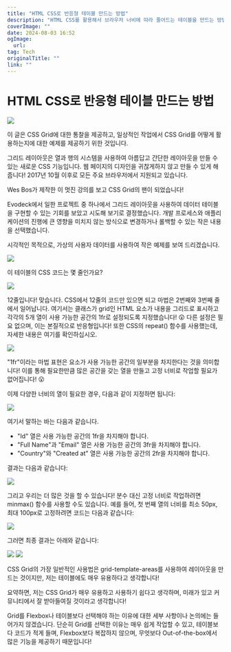 ```yaml
---
title: "HTML CSS로 반응형 테이블 만드는 방법"
description: "HTML CSS를 활용해서 브라우저 너비에 따라 줄어드는 테이블을 만드는 방법을 공유합니다"
coverImage: ""
date: 2024-08-03 16:52
ogImage: 
  url: 
tag: Tech
originalTitle: ""
link: ""
---
```




# HTML CSS로 반응형 테이블 만드는 방법

<img src="https://miro.medium.com/v2/resize:fit:1400/1*jTLeBdCKKscV-GR2nVSy2w.gif" />

<div class="content-ad"></div>

이 글은 CSS Grid에 대한 통찰을 제공하고, 일상적인 작업에서 CSS Grid를 어떻게 활용하는지에 대한 예제를 제공하기 위한 것입니다.

그리드 레이아웃은 열과 행의 시스템을 사용하여 아름답고 간단한 레이아웃을 만들 수 있는 새로운 CSS 기능입니다. 웹 페이지의 디자인을 귀찮게하지 않고 만들 수 있게 해줍니다! 2017년 10월 이후로 모든 주요 브라우저에서 지원되고 있습니다.

Wes Bos가 제작한 이 멋진 강의를 보고 CSS Grid의 팬이 되었습니다!

Evodeck에서 일한 프로젝트 중 하나에서 그리드 레이아웃을 사용하여 데이터 테이블을 구현할 수 있는 기회를 보았고 시도해 보기로 결정했습니다. 개발 프로세스와 애플리케이션의 진행에 큰 영향을 미치지 않는 방식으로 변경하거나 롤백할 수 있는 작은 내용을 선택했습니다.

시각적인 목적으로, 가상의 사용자 데이터를 사용하여 작은 예제를 보여 드리겠습니다.

<img src="./img/Responsive-data-tables-with-CSS-Grid_1.png" />

이 테이블의 CSS 코드는 몇 줄인가요?

<img src="./img/Responsive-data-tables-with-CSS-Grid_2.png" />

<div class="content-ad"></div>

12줄입니다! 맞습니다. CSS에서 12줄의 코드만 있으면 되고 마법은 2번째와 3번째 줄에서 일어납니다. 여기서는 클래스가 grid인 HTML 요소가 내용을 그리드로 표시하고 각각의 5개 열이 사용 가능한 공간의 1fr로 설정되도록 지정했습니다! 😲 다른 설정은 필요 없으며, 이는 본질적으로 반응형입니다! 또한 CSS의 repeat() 함수를 사용했는데, 자세한 내용은 여기를 확인하십시오.

<img src="https://miro.medium.com/v2/resize:fit:1400/1*38Jo6O4-7ZBLrq0fXVRvOA.gif" />

"1fr"이라는 마법 표현은 요소가 사용 가능한 공간의 일부분을 차지한다는 것을 의미합니다! 이를 통해 필요한만큼 많은 공간을 갖는 열을 만들고 고정 너비로 작업할 필요가 없어집니다! 😮

이제 다양한 너비의 열이 필요한 경우, 다음과 같이 지정하면 됩니다:

<div class="content-ad"></div>

<img src="./img/Responsive-data-tables-with-CSS-Grid_4.png" />

여기서 말하는 바는 다음과 같습니다.

- "Id" 열은 사용 가능한 공간의 1fr을 차지해야 합니다.
- "Full Name"과 "Email" 열은 사용 가능한 공간의 3fr을 차지해야 합니다.
- "Country"와 "Created at" 열은 사용 가능한 공간의 2fr을 차지해야 합니다.

결과는 다음과 같습니다:

<img src="./img/Responsive-data-tables-with-CSS-Grid_5.png" />

그리고 우리는 더 많은 것을 할 수 있습니다! 분수 대신 고정 너비로 작업하려면 minmax() 함수를 사용할 수도 있습니다. 예를 들어, 첫 번째 열의 너비를 최소 50px, 최대 100px로 고정하려면 코드는 다음과 같습니다:

<img src="./img/Responsive-data-tables-with-CSS-Grid_6.png" />

그러면 최종 결과는 아래와 같습니다:

<div class="content-ad"></div>

<img src="./img/Responsive-data-tables-with-CSS-Grid_7.png" />

<img src="./img/Responsive-data-tables-with-CSS-Grid_8.png" />

<div class="content-ad"></div>

CSS Grid의 가장 일반적인 사용법은 grid-template-areas를 사용하여 레이아웃을 만드는 것이지만, 저는 테이블에도 매우 유용하다고 생각합니다!

요약하면, 저는 CSS Grid가 매우 유용하고 사용하기 쉽다고 생각하며, 미래가 있고 커뮤니티에서 잘 받아들여질 것이라고 생각합니다!

Grid를 Flexbox나 테이블보다 선택해야 하는 이유에 대한 세부 사항이나 논의에는 들어가지 않겠습니다. 단순히 Grid를 선택한 이유는 매우 쉽게 작업할 수 있고, 테이블보다 코드가 적게 들며, Flexbox보다 복잡하지 않으며, 무엇보다 Out-of-the-box에서 많은 기능을 제공하기 때문입니다!
